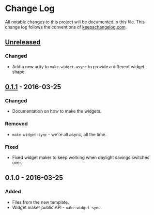 # Change Log
All notable changes to this project will be documented in this file. This change log follows the conventions of [keepachangelog.com](http://keepachangelog.com/).

## [Unreleased][unreleased]
### Changed
- Add a new arity to `make-widget-async` to provide a different widget shape.

## [0.1.1] - 2016-03-25
### Changed
- Documentation on how to make the widgets.

### Removed
- `make-widget-sync` - we're all async, all the time.

### Fixed
- Fixed widget maker to keep working when daylight savings switches over.

## 0.1.0 - 2016-03-25
### Added
- Files from the new template.
- Widget maker public API - `make-widget-sync`.

[unreleased]: https://github.com/your-name/kadai/compare/0.1.1...HEAD
[0.1.1]: https://github.com/your-name/kadai/compare/0.1.0...0.1.1
